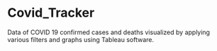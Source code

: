 # Covid_Tracker
Data of COVID 19 confirmed cases and deaths visualized by applying various filters and graphs using Tableau software.
